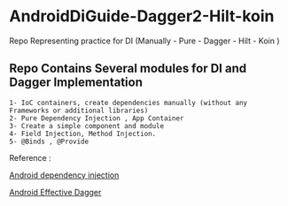 # AndroidDiGuide-Dagger2-Hilt-koin
Repo Representing practice for DI (Manually - Pure - Dagger - Hilt - Koin )


 ## Repo Contains Several modules for DI and Dagger Implementation
 
    1- IoC containers, create dependencies manually (without any Frameworks or additional libraries)
    2- Pure Dependency Injection , App Container
    3- Create a simple component and module
    4- Field Injection, Method Injection.
    5- @Binds , @Provide
        
        
Reference :

[Android dependency injection](https://developer.android.com/training/dependency-injection/manual) 

[Android Effective Dagger](https://leanpub.com/android_effective_dagger) 

